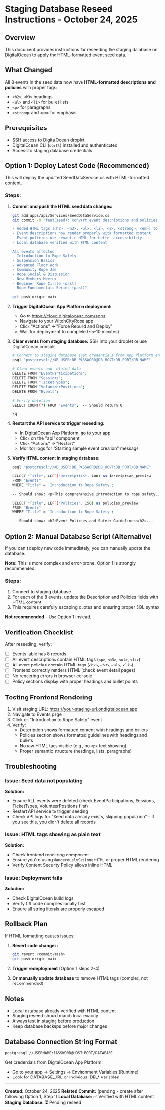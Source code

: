# Staging Database Reseed Instructions - October 24, 2025

## Overview
This document provides instructions for reseeding the staging database on DigitalOcean to apply the HTML-formatted event seed data.

## What Changed
All 8 events in the seed data now have **HTML-formatted descriptions and policies** with proper tags:
- `<h2>`, `<h3>` headings
- `<ul>` and `<li>` for bullet lists
- `<p>` for paragraphs
- `<strong>` and `<em>` for emphasis

## Prerequisites
- SSH access to DigitalOcean droplet
- DigitalOcean CLI (`doctl`) installed and authenticated
- Access to staging database credentials

## Option 1: Deploy Latest Code (Recommended)
This will deploy the updated SeedDataService.cs with HTML-formatted content.

### Steps:
1. **Commit and push the HTML seed data changes:**
   ```bash
   git add apps/api/Services/SeedDataService.cs
   git commit -m "feat(seed): convert event descriptions and policies to HTML format

   - Added HTML tags (<h2>, <h3>, <ul>, <li>, <p>, <strong>, <em>) to all 8 events
   - Event descriptions now render properly with formatted content
   - Event policies use semantic HTML for better accessibility
   - Local database verified with HTML content

   All events affected:
   - Introduction to Rope Safety
   - Suspension Basics
   - Advanced Floor Work
   - Community Rope Jam
   - Rope Social & Discussion
   - New Members Meetup
   - Beginner Rope Circle (past)
   - Rope Fundamentals Series (past)"

   git push origin main
   ```

2. **Trigger DigitalOcean App Platform deployment:**
   - Go to https://cloud.digitalocean.com/apps
   - Navigate to your WitchCityRope app
   - Click "Actions" → "Force Rebuild and Deploy"
   - Wait for deployment to complete (~5-10 minutes)

3. **Clear events from staging database:**
   SSH into your droplet or use DigitalOcean console:

   ```bash
   # Connect to staging database (get credentials from App Platform environment variables)
   psql "postgresql://DB_USER:DB_PASSWORD@DB_HOST:DB_PORT/DB_NAME"

   # Clear events and related data
   DELETE FROM "EventParticipations";
   DELETE FROM "Sessions";
   DELETE FROM "TicketTypes";
   DELETE FROM "VolunteerPositions";
   DELETE FROM "Events";

   # Verify deletion
   SELECT COUNT(*) FROM "Events";  -- Should return 0

   \q
   ```

4. **Restart the API service to trigger reseeding:**
   - In DigitalOcean App Platform, go to your app
   - Click on the "api" component
   - Click "Actions" → "Restart"
   - Monitor logs for "Starting sample event creation" message

5. **Verify HTML content in staging database:**
   ```bash
   psql "postgresql://DB_USER:DB_PASSWORD@DB_HOST:DB_PORT/DB_NAME"

   SELECT "Title", LEFT("Description", 100) as description_preview
   FROM "Events"
   WHERE "Title" = 'Introduction to Rope Safety';

   -- Should show: <p>This comprehensive introduction to rope safety...

   SELECT "Title", LEFT("Policies", 150) as policies_preview
   FROM "Events"
   WHERE "Title" = 'Introduction to Rope Safety';

   -- Should show: <h2>Event Policies and Safety Guidelines</h2>...
   ```

## Option 2: Manual Database Script (Alternative)
If you can't deploy new code immediately, you can manually update the database.

**Note:** This is more complex and error-prone. Option 1 is strongly recommended.

### Steps:
1. Connect to staging database
2. For each of the 8 events, update the Description and Policies fields with HTML content
3. This requires carefully escaping quotes and ensuring proper SQL syntax

**Not recommended** - Use Option 1 instead.

## Verification Checklist
After reseeding, verify:

- [ ] Events table has 8 records
- [ ] All event descriptions contain HTML tags (`<p>`, `<h3>`, `<ul>`, `<li>`)
- [ ] All event policies contain HTML tags (`<h2>`, `<h3>`, `<ul>`, `<li>`)
- [ ] Frontend correctly renders HTML (check event detail pages)
- [ ] No rendering errors in browser console
- [ ] Policy sections display with proper headings and bullet points

## Testing Frontend Rendering
1. Visit staging URL: https://your-staging-url.ondigitalocean.app
2. Navigate to Events page
3. Click on "Introduction to Rope Safety" event
4. Verify:
   - Description shows formatted content with headings and bullets
   - Policies section shows formatted guidelines with headings and bullets
   - No raw HTML tags visible (e.g., no `<p>` text showing)
   - Proper semantic structure (headings, lists, paragraphs)

## Troubleshooting

### Issue: Seed data not populating
**Solution:**
- Ensure ALL events were deleted (check EventParticipations, Sessions, TicketTypes, VolunteerPositions first)
- Restart API service to trigger seeding
- Check API logs for "Seed data already exists, skipping population" - if you see this, you didn't delete all records

### Issue: HTML tags showing as plain text
**Solution:**
- Check frontend rendering component
- Ensure you're using `dangerouslySetInnerHTML` or proper HTML rendering
- Verify Content Security Policy allows inline HTML

### Issue: Deployment fails
**Solution:**
- Check DigitalOcean build logs
- Verify C# code compiles locally first
- Ensure all string literals are properly escaped

## Rollback Plan
If HTML formatting causes issues:

1. **Revert code changes:**
   ```bash
   git revert <commit-hash>
   git push origin main
   ```

2. **Trigger redeployment** (Option 1 steps 2-4)

3. **Or manually update database** to remove HTML tags (complex, not recommended)

## Notes
- Local database already verified with HTML content
- Staging reseed should match local exactly
- Always test in staging before production
- Keep database backups before major changes

## Database Connection String Format
```
postgresql://USERNAME:PASSWORD@HOST:PORT/DATABASE
```

Get credentials from DigitalOcean App Platform:
- Go to your app → Settings → Environment Variables (Runtime)
- Look for DATABASE_URL or individual DB_* variables

---

**Created:** October 24, 2025
**Related Commit:** (pending - create after following Option 1, Step 1)
**Local Database:** ✅ Verified with HTML content
**Staging Database:** ⏳ Pending reseed
